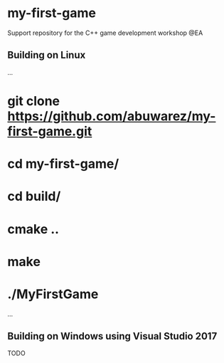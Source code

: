 # my-first-game
Support repository for the C++ game development workshop @EA


## Building on Linux

...
# git clone https://github.com/abuwarez/my-first-game.git
# cd my-first-game/
# cd build/
# cmake ..
# make
# ./MyFirstGame 
...

## Building on Windows using Visual Studio 2017

TODO
